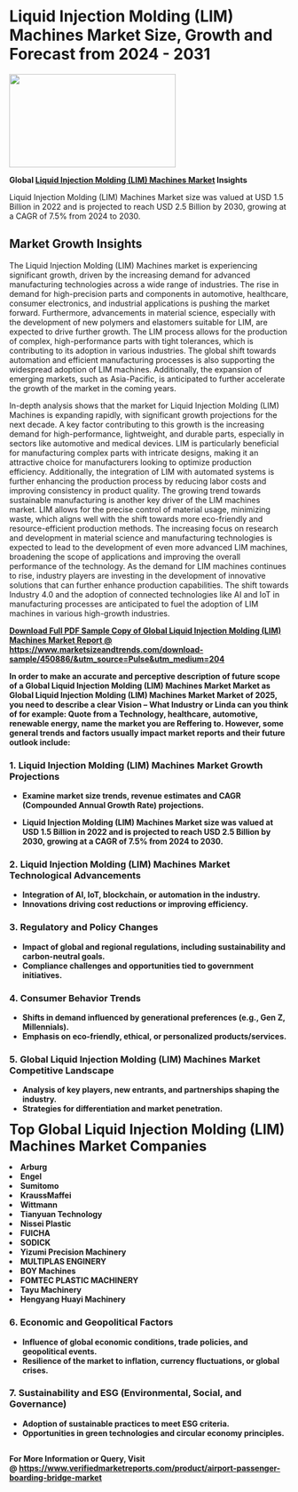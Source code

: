 <H1>Liquid Injection Molding (LIM) Machines Market Size, Growth and Forecast from 2024 - 2031</H1><img class="aligncenter size-medium wp-image-584254" src="https://thirdeyenews.in/wp-content/uploads/2024/09/Global-Market-Research-300x168.jpeg" alt="" width="300" height="168" /><p><strong>Global&nbsp;<a href="https://www.marketsizeandtrends.com/download-sample/450886/&amp;utm_source=Pulse&amp;utm_medium=204">Liquid Injection Molding (LIM) Machines Market</a> Insights</strong></p><p>Liquid Injection Molding (LIM) Machines Market size was valued at USD 1.5 Billion in 2022 and is projected to reach USD 2.5 Billion by 2030, growing at a CAGR of 7.5% from 2024 to 2030.</p><p><h2>Market Growth Insights</h2> <p>The Liquid Injection Molding (LIM) Machines market is experiencing significant growth, driven by the increasing demand for advanced manufacturing technologies across a wide range of industries. The rise in demand for high-precision parts and components in automotive, healthcare, consumer electronics, and industrial applications is pushing the market forward. Furthermore, advancements in material science, especially with the development of new polymers and elastomers suitable for LIM, are expected to drive further growth. The LIM process allows for the production of complex, high-performance parts with tight tolerances, which is contributing to its adoption in various industries. The global shift towards automation and efficient manufacturing processes is also supporting the widespread adoption of LIM machines. Additionally, the expansion of emerging markets, such as Asia-Pacific, is anticipated to further accelerate the growth of the market in the coming years.</p> <p><strong><a href="#"></a></strong></p> <p>In-depth analysis shows that the market for Liquid Injection Molding (LIM) Machines is expanding rapidly, with significant growth projections for the next decade. A key factor contributing to this growth is the increasing demand for high-performance, lightweight, and durable parts, especially in sectors like automotive and medical devices. LIM is particularly beneficial for manufacturing complex parts with intricate designs, making it an attractive choice for manufacturers looking to optimize production efficiency. Additionally, the integration of LIM with automated systems is further enhancing the production process by reducing labor costs and improving consistency in product quality. The growing trend towards sustainable manufacturing is another key driver of the LIM machines market. LIM allows for the precise control of material usage, minimizing waste, which aligns well with the shift towards more eco-friendly and resource-efficient production methods. The increasing focus on research and development in material science and manufacturing technologies is expected to lead to the development of even more advanced LIM machines, broadening the scope of applications and improving the overall performance of the technology. As the demand for LIM machines continues to rise, industry players are investing in the development of innovative solutions that can further enhance production capabilities. The shift towards Industry 4.0 and the adoption of connected technologies like AI and IoT in manufacturing processes are anticipated to fuel the adoption of LIM machines in various high-growth industries.</p> <p><strong><a href="#"></p><p><span class=""><strong>Download Full PDF Sample Copy of Global Liquid Injection Molding (LIM) Machines Market Report</strong> @ <a href="https://www.marketsizeandtrends.com/download-sample/450886/&amp;utm_source=Pulse&amp;utm_medium=204" target="_blank">https://www.marketsizeandtrends.com/download-sample/450886/&amp;utm_source=Pulse&amp;utm_medium=204</a></span></p><p>In order to make an accurate and perceptive description of future scope of a Global&nbsp;Liquid Injection Molding (LIM) Machines Market Market as Global&nbsp;Liquid Injection Molding (LIM) Machines Market Market of 2025, you need to describe a clear Vision &ndash; What Industry or Linda can you think of for example: Quote from a Technology, healthcare, automotive, renewable energy, name the market you are Reffering to. However, some general trends and factors usually impact market reports and their future outlook include:</p><h3>1.&nbsp;<strong>Liquid Injection Molding (LIM) Machines Market Growth Projections</strong></h3><ul><li>Examine market size trends, revenue estimates and CAGR (Compounded Annual Growth Rate) projections.</li><li><p>Liquid Injection Molding (LIM) Machines Market size was valued at USD 1.5 Billion in 2022 and is projected to reach USD 2.5 Billion by 2030, growing at a CAGR of 7.5% from 2024 to 2030.</p></li></ul><h3>2.&nbsp;<strong>Liquid Injection Molding (LIM) Machines Market Technological Advancements</strong></h3><ul><li>Integration of AI, IoT, blockchain, or automation in the industry.</li><li>Innovations driving cost reductions or improving efficiency.</li></ul><h3>3.&nbsp;<strong>Regulatory and Policy Changes</strong></h3><ul><li>Impact of global and regional regulations, including sustainability and carbon-neutral goals.</li><li>Compliance challenges and opportunities tied to government initiatives.</li></ul><h3>4.&nbsp;<strong>Consumer Behavior Trends</strong></h3><ul><li>Shifts in demand influenced by generational preferences (e.g., Gen Z, Millennials).</li><li>Emphasis on eco-friendly, ethical, or personalized products/services.</li></ul><h3>5.&nbsp;<strong>Global Liquid Injection Molding (LIM) Machines Market Competitive Landscape</strong></h3><ul><li>Analysis of key players, new entrants, and partnerships shaping the industry.</li><li>Strategies for differentiation and market penetration.</li></ul><p data-pm-slice="1 1 []"><span style="color: inherit; font-family: inherit; font-size: 25px;">Top Global Liquid Injection Molding (LIM) Machines Market Companies</span></p><div class="" data-test-id=""><p><li>Arburg</li><li> Engel</li><li> Sumitomo</li><li> KraussMaffei</li><li> Wittmann</li><li> Tianyuan Technology</li><li> Nissei Plastic</li><li> FUICHA</li><li> SODICK</li><li> Yizumi Precision Machinery</li><li> MULTIPLAS ENGINERY</li><li> BOY Machines</li><li> FOMTEC PLASTIC MACHINERY</li><li> Tayu Machinery</li><li> Hengyang Huayi Machinery</li></p></div><h3>6.&nbsp;<strong>Economic and Geopolitical Factors</strong></h3><ul><li>Influence of global economic conditions, trade policies, and geopolitical events.</li><li>Resilience of the market to inflation, currency fluctuations, or global crises.</li></ul><h3>7.&nbsp;<strong>Sustainability and ESG (Environmental, Social, and Governance)</strong></h3><ul><li>Adoption of sustainable practices to meet ESG criteria.</li><li>Opportunities in green technologies and circular economy principles.</li></ul><h2><strong style="font-size: 14px;">For More Information or Query, Visit @&nbsp;</strong><a style="background-color: #ffffff; font-size: 14px;" href="https://www.marketsizeandtrends.com/report/liquid-injection-molding-lim-machines-market/" target="_blank">https://www.verifiedmarketreports.com/product/airport-passenger-boarding-bridge-market</a></h2>
